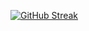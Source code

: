 <span align="center">[![GitHub Streak](https://github-readme-streak-stats.herokuapp.com/?user=Hagane3)](https://git.io/streak-stats)</span>
